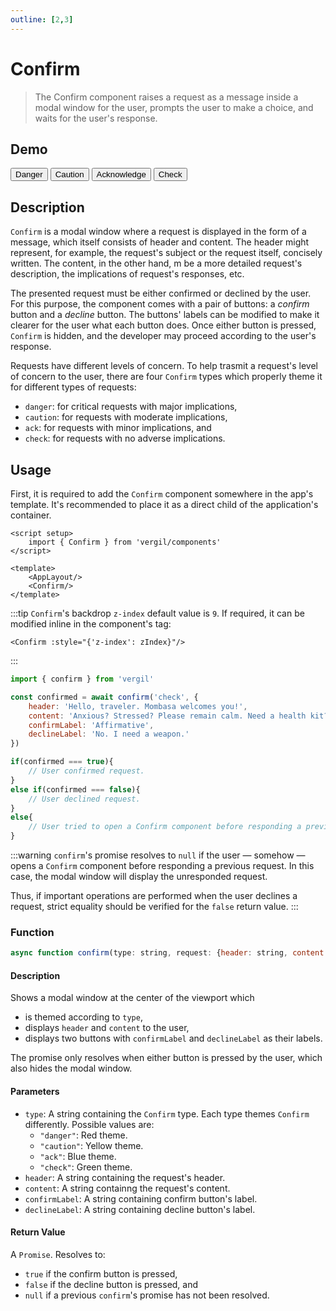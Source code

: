 ```yaml
---
outline: [2,3]
---
```


# Confirm

> The Confirm component raises a request as a message inside a modal window for the user, prompts the user to make a choice, and waits for the user's response.

## Demo

<script setup>
import { Confirm } from 'vergil/components'
import { confirm, toast } from 'vergil'

const requests = {
    danger: {
        header: 'Danger!',
        content: 'Lorem ipsum dolor sit amet, consectetur adipiscing elit. Fusce congue molestie sem ut sagittis.',
        confirmLabel: 'Confirm',
        declineLabel: 'Decline'
    },
    caution: {
        header: 'Caution!',
        content: 'Lorem ipsum dolor sit amet, consectetur adipiscing elit. Fusce congue molestie sem ut sagittis.',
        confirmLabel: 'Confirm',
        declineLabel: 'Decline'
    },
    ack: {
        header: 'Acknowledge',
        content: 'Lorem ipsum dolor sit amet, consectetur adipiscing elit. Fusce congue molestie sem ut sagittis.',
        confirmLabel: 'Confirm',
        declineLabel: 'Decline'
    },
    check: {
        header: 'Check',
        content: 'Lorem ipsum dolor sit amet, consectetur adipiscing elit. Fusce congue molestie sem ut sagittis.',
        confirmLabel: 'Confirm',
        declineLabel: 'Decline'
    }
}

const testConfirm = async (type) => {
    const confirmed = await confirm(type, requests[type])
    if(confirmed === true) toast('ok', 'Confirmed')
    else if(confirmed === false) toast('error', 'Declined')
    else toast('warn', "Crime doesn't pay")
}
</script>

<Demo>
    <div class="row">
        <button class="vp-btn" @click="testConfirm('danger')">Danger</button>
        <button class="vp-btn" @click="testConfirm('caution')">Caution</button>
        <button class="vp-btn" @click="testConfirm('ack')">Acknowledge</button>
        <button class="vp-btn" @click="testConfirm('check')">Check</button>
    </div>
</Demo>

## Description

`Confirm` is a modal window where a request is displayed in the form of a message, which itself consists of header and content. The header might represent, for example, the request's subject or the request itself, concisely written. The content, in the other hand, m be a more detailed request's description, the implications of request's responses, etc.

The presented request must be either confirmed or declined by the user. For this purpose, the component comes with a pair of buttons: a *confirm* button and a *decline* button. The buttons' labels can be modified to make it clearer for the user what each button does. Once either button is pressed, `Confirm` is hidden, and the developer may proceed according to the user's response.

Requests have different levels of concern. To help trasmit a request's level of concern to the user, there are four `Confirm` types which properly theme it for different types of requests:

- `danger`: for critical requests with major implications,
- `caution`: for requests with moderate implications,
- `ack`: for requests with minor implications, and
- `check`: for requests with no adverse implications.

## Usage

First, it is required to add the `Confirm` component somewhere in the app's template. It's recommended to place it as a direct child of the application's container.

```vue
<script setup>
    import { Confirm } from 'vergil/components'
</script>

<template>
    <AppLayout/>
    <Confirm/>
</template>
```
:::tip
`Confirm`'s backdrop `z-index` default value is `9`. If required, it can be modified inline in the component's tag:

```vue
<Confirm :style="{'z-index': zIndex}"/>
```
:::

```js
import { confirm } from 'vergil'

const confirmed = await confirm('check', {
    header: 'Hello, traveler. Mombasa welcomes you!',
    content: 'Anxious? Stressed? Please remain calm. Need a health kit?',
    confirmLabel: 'Affirmative',
    declineLabel: 'No. I need a weapon.'
})

if(confirmed === true){
    // User confirmed request.
}
else if(confirmed === false){
    // User declined request.
}
else{
    // User tried to open a Confirm component before responding a previous request.
}
```

:::warning
`confirm`'s promise resolves to `null` if the user — somehow — opens a `Confirm` component before responding a previous request. In this case, the modal window will display the unresponded request.

Thus, if important operations are performed when the user declines a request, strict equality should be verified for the `false` return value.
:::

### Function

```js
async function confirm(type: string, request: {header: string, content: string, confirmLabel: string = 'Aceptar', declineLabel: string = 'Cancelar'}): Promise<bool | null>
```

#### Description

Shows a modal window at the center of the viewport which
- is themed according to `type`,
- displays `header` and `content` to the user,
- displays two buttons with `confirmLabel` and `declineLabel` as their labels.

The promise only resolves when either button is pressed by the user, which also hides the modal window.

#### Parameters

- `type`: A string containing the `Confirm` type. Each type themes `Confirm` differently. Possible values are:
    - `"danger"`: Red theme.
    - `"caution"`: Yellow theme.
    - `"ack"`: Blue theme.
    - `"check"`: Green theme.
- `header`: A string containing the request's header.
- `content`: A string containng the request's content.
- `confirmLabel`: A string containing confirm button's label.
- `declineLabel`: A string containing decline button's label.

#### Return Value

A `Promise`. Resolves to: 
- `true` if the confirm button is pressed,
- `false` if the decline button is pressed, and
- `null` if a previous `confirm`'s promise has not been resolved.